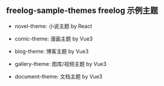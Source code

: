 ## freelog-sample-themes freelog 示例主题

- novel-theme: 小说主题 by React

- comic-theme: 漫画主题 by Vue3

- blog-theme: 博客主题 by Vue3

- gallery-theme: 图库/视频主题 by Vue3

- document-theme: 文档主题 by Vue3
